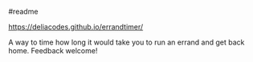 #readme

https://deliacodes.github.io/errandtimer/

A way to time how long it would take you to run an errand and get back home. Feedback welcome!